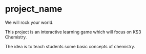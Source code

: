 # project_name
We will rock your world.

This project is an interactive learning game which will focus on KS3 Chemistry.

The idea is to teach students some basic concepts of chemistry.
